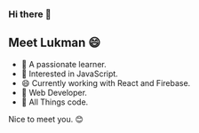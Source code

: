 ### Hi there 👋

## Meet Lukman 😄

- 🔭 A passionate learner.
- 🌱 Interested in JavaScript.
- 😄 Currently working with React and Firebase.
- 👯 Web Developer.
- 🤔 All Things code. 

Nice to meet you. 😊
